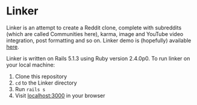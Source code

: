# Linker

Linker is an attempt to create a Reddit clone, complete with subreddits (which are called Communities here), karma, image and YouTube video integration, post formatting and so on.
Linker demo is (hopefully) available [here](https://morning-wave-80681.herokuapp.com).

Linker is written on Rails 5.1.3 using Ruby version 2.4.0p0. To run linker on your local machine:

1. Clone this repository
2. `cd` to the Linker directory
3. Run `rails s`
4. Visit [localhost:3000](localhost:3000) in your browser
